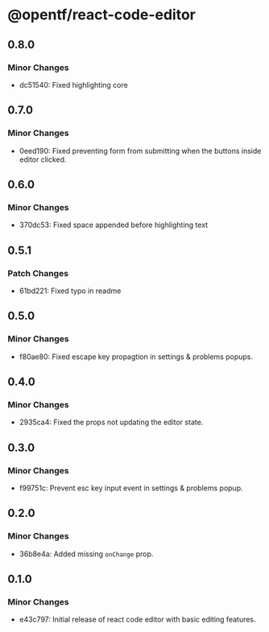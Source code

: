 # @opentf/react-code-editor

## 0.8.0

### Minor Changes

- dc51540: Fixed highlighting core

## 0.7.0

### Minor Changes

- 0eed190: Fixed preventing form from submitting when the buttons inside editor clicked.

## 0.6.0

### Minor Changes

- 370dc53: Fixed space appended before highlighting text

## 0.5.1

### Patch Changes

- 61bd221: Fixed typo in readme

## 0.5.0

### Minor Changes

- f80ae80: Fixed escape key propagtion in settings & problems popups.

## 0.4.0

### Minor Changes

- 2935ca4: Fixed the props not updating the editor state.

## 0.3.0

### Minor Changes

- f99751c: Prevent esc key input event in settings & problems popup.

## 0.2.0

### Minor Changes

- 36b8e4a: Added missing `onChange` prop.

## 0.1.0

### Minor Changes

- e43c797: Initial release of react code editor with basic editing features.
